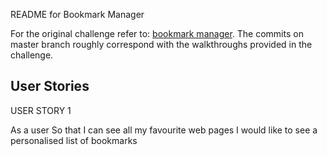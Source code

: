 README for Bookmark Manager

For the original challenge refer to: [bookmark manager](https://github.com/makersacademy/course/tree/master/bookmark_manager). The commits on master branch roughly correspond with the walkthroughs provided in the challenge.

## User Stories

USER STORY 1

As a user
So that I can see all my favourite web pages
I would like to see a personalised list of bookmarks
```
